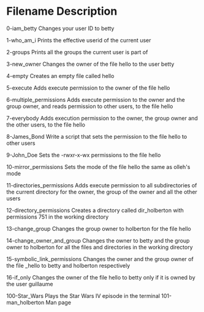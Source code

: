 # Filename	Description

0-iam_betty	Changes your user ID to betty

1-who_am_i	Prints the effective userid of the current user

2-groups	Prints all the groups the current user is part of

3-new_owner	Changes the owner of the file hello to the user betty

4-empty	Creates an empty file called hello

5-execute	Adds execute permission to the owner of the file hello

6-multiple_permissions	Adds execute permission to the owner and the group owner, and reads permission to other users, to the file hello

7-everybody	Adds execution permission to the owner, the group owner and the other users, to the file hello

8-James_Bond	Write a script that sets the permission to the file hello to other users

9-John_Doe	Sets the -rwxr-x-wx permissions to the file hello

10-mirror_permissions	Sets the mode of the file hello the same as olleh's mode

11-directories_permissions	Adds execute permission to all subdirectories of the current directory for the owner, the group of the owner and all the 
other users

12-directory_permissions	Creates a directory called dir_holberton with permissions 751 in the working directory

13-change_group	Changes the group owner to holberton for the file hello

14-change_owner_and_group	Changes the owner to betty and the group owner to holberton for all the files and directories in the working directory

15-symbolic_link_permissions	Changes the owner and the group owner of the file _hello to betty and holberton respectively

16-if_only	Changes the owner of the file hello to betty only if it is owned by the user guillaume

100-Star_Wars	Plays the Star Wars IV episode in the terminal
101-man_holberton	Man page
